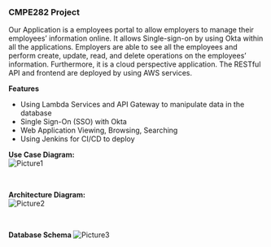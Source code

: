 ### CMPE282 Project

  Our Application is a employees portal to allow employers to manage their employees’     information online. It allows Single-sign-on by using Okta within all the applications. Employers are able to see all the employees and perform create, update, read, and delete operations on the employees’ information. Furthermore, it is a cloud perspective application. The RESTful API and frontend are deployed by using AWS services.

**Features**

- Using Lambda Services and API Gateway to manipulate data in the database
- Single Sign-On (SSO) with Okta 
- Web Application Viewing, Browsing, Searching 
- Using Jenkins for CI/CD to deploy


**Use Case Diagram: <br/>**
![Picture1](https://user-images.githubusercontent.com/6970475/57986858-ee809800-7a2e-11e9-92c9-047d03ba4b45.png)

<br/>

**Architecture Diagram: <br/>**
![Picture2](https://user-images.githubusercontent.com/6970475/57986868-1a038280-7a2f-11e9-9476-15afe9ba3d77.png)

<br/>

**Database Schema**
![Picture3](https://user-images.githubusercontent.com/6970475/57986896-6058e180-7a2f-11e9-9b2e-4da9f24df4d8.png)

